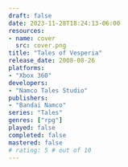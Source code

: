 ```yaml
---
draft: false
date: 2023-11-28T18:24:13-06:00
resources:
- name: cover
  src: cover.png
title: "Tales of Vesperia"
release_date: 2008-08-26
platforms:
- "Xbox 360"
developers: 
- "Namco Tales Studio"
publishers:
- "Bandai Namco"
series: "Tales"
genres: ["rpg"]
played: false
completed: false
mastered: false
# rating: 5 # out of 10
---
```


